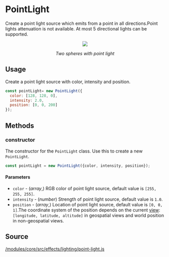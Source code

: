 # PointLight

Create a point light source which emits from a point in all directions.Point lights attenuation is not available. At most 5 directional lights can be supported.

<div align="center">
  <div>
    <img src="https://raw.github.com/uber-common/deck.gl-data/master/images/whats-new/point-light.gif" />
    <p><i>Two spheres with point light</i></p>
  </div>
</div>

## Usage

Create a point light source with color, intensity and position.
```js
const pointLight= new PointLight({
  color: [128, 128, 0],
  intensity: 2.0,
  position: [0, 0, 200]
});
```

## Methods

### constructor

The constructor for the `PointLight` class. Use this to create a new `PointLight`.

```js
const pointLight = new PointLight({color, intensity, position});
```
#### Parameters

* `color` - (*array*,)  RGB color of point light source, default value is `[255, 255, 255]`.
* `intensity` - (*number*) Strength of point light source, default value is `1.0`.
* `position` - (*array*,)  Location of point light source, default value is `[0, 0, 1]`.The coordinate system of the position depends on the current [view](/docs/api-reference/deck.md#-views-array): `[longitude, latitude, altitude]` in geospatial views and world position in non-geospatial views.

## Source

[/modules/core/src/effects/lighting/point-light.js](https://github.com/uber/deck.gl/tree/8.0-release/modules/core/src/effects/lighting/point-light.js)
